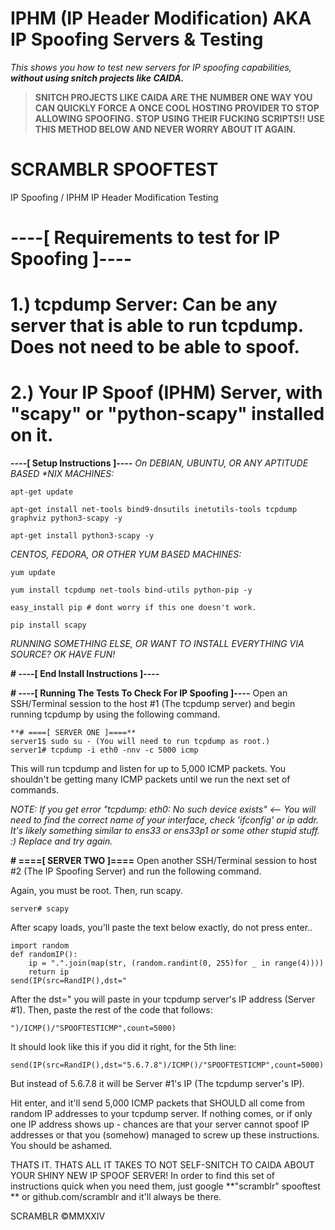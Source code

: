 # IPHM (IP Header Modification) AKA IP Spoofing Servers & Testing
_This shows you how to test new servers for IP spoofing capabilities, **without using snitch projects like CAIDA.**_

>**SNITCH PROJECTS LIKE CAIDA ARE THE NUMBER ONE WAY YOU CAN QUICKLY FORCE A ONCE COOL HOSTING PROVIDER TO STOP ALLOWING SPOOFING.**
>**STOP USING THEIR FUCKING SCRIPTS!! USE THIS METHOD BELOW AND NEVER WORRY ABOUT IT AGAIN.**

# SCRAMBLR SPOOFTEST
IP Spoofing / IPHM IP Header Modification Testing

# ----[ Requirements to test for IP Spoofing ]----
# 1.) tcpdump Server: Can be any server that is able to run tcpdump. Does not need to be able to spoof.
# 2.) Your IP Spoof (IPHM) Server, with "scapy" or "python-scapy" installed on it.

**----[ Setup Instructions ]----**
_On DEBIAN, UBUNTU, OR ANY APTITUDE BASED *NIX MACHINES:_
```
apt-get update
 
apt-get install net-tools bind9-dnsutils inetutils-tools tcpdump graphviz python3-scapy -y
 
apt-get install python3-scapy -y
```

_CENTOS, FEDORA, OR OTHER YUM BASED MACHINES:_
```
yum update
 
yum install tcpdump net-tools bind-utils python-pip -y
 
easy_install pip # dont worry if this one doesn't work.
 
pip install scapy
```

_RUNNING SOMETHING ELSE, OR WANT TO INSTALL EVERYTHING VIA SOURCE? OK HAVE FUN!_

**# ----[ End Install Instructions ]----**

**# ----[ Running The Tests To Check For IP Spoofing ]----**
Open an SSH/Terminal session to the host #1 (The tcpdump server) and begin running tcpdump by using the following command.

```
**# ====[ SERVER ONE ]====**
server1$ sudo su - (You will need to run tcpdump as root.)
server1# tcpdump -i eth0 -nnv -c 5000 icmp
```
This will run tcpdump and listen for up to 5,000 ICMP packets. You shouldn't be getting many ICMP packets until we run the next set of commands.

_NOTE: If you get error "tcpdump: eth0: No such device exists" <-- You will need to find the correct name of your interface, check 'ifconfig' or ip addr.
It's likely something similar to ens33 or ens33p1 or some other stupid stuff. :) Replace and try again._

**# ====[ SERVER TWO ]====**
Open another SSH/Terminal session to host #2 (The IP Spoofing Server) and run the following command.

Again, you must be root. Then, run scapy.
```
server# scapy
```
After scapy loads, you'll paste the text below exactly, do not press enter..
```
import random
def randomIP():
	ip = ".".join(map(str, (random.randint(0, 255)for _ in range(4))))
	return ip
send(IP(src=RandIP(),dst="
```
After the dst=" you will paste in your tcpdump server's IP address (Server #1). Then, paste the rest of the code that follows:
```
")/ICMP()/"SPOOFTESTICMP",count=5000)
```
It should look like this if you did it right, for the 5th line:
```
send(IP(src=RandIP(),dst="5.6.7.8")/ICMP()/"SPOOFTESTICMP",count=5000)
```
But instead of 5.6.7.8 it will be Server #1's IP (The tcpdump server's IP). 

Hit enter, and it'll send 5,000 ICMP packets that SHOULD all come from random IP addresses to your tcpdump server. If nothing comes,
or if only one IP address shows up - chances are that your server cannot spoof IP addresses or that you (somehow) managed to screw
up these instructions. You should be ashamed. 

THATS IT. THATS ALL IT TAKES TO NOT SELF-SNITCH TO CAIDA ABOUT YOUR SHINY NEW IP SPOOF SERVER! In order to find this set of instructions
quick when you need them, just google **"scramblr" spooftest ** or github.com/scramblr and it'll always be there.

SCRAMBLR ©MMXXIV
